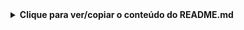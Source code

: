 <details> <summary><strong>Clique para ver/copiar o conteúdo do README.md</strong></summary>
markdown
Copiar
Editar
# 🧠 IA Analista de Negócios  
🎯 Transforma perguntas em análises visuais completas em 30 segundos  

---

## 💡 O Problema
- Analistas gastam 4–6h criando relatórios simples  
- Gestores esperam dias por insights básicos  
- 90% do tempo é perdido em queries e formatação  

---

## ⚡ A Solução
- Linguagem Natural → SQL Automático → Gráficos Prontos  
- Pipeline LangChain + Pandas integrado  
- Zero conhecimento técnico necessário  

---

## 📈 Impacto Comprovado
- ⏱️ 95% redução no tempo de análise (6h → 30s)  
- 💰 R$ 15.000 economia/mês por analista  
- 🎯 Precisão igual ou superior a análises manuais  

---

## 🚀 Demo Rápida

```bash
# Instalação
pip install -r requirements.txt

# Executar
streamlit run app.py
💻 Como Funciona
Input Natural: "Qual produto vendeu mais este mês?"

Processamento IA: Converte em query SQL otimizada

Visualização: Gera gráfico profissional automaticamente

📸 screenshots/results_example.png

🛠️ Tecnologias
LangChain - Processamento linguagem natural

Pandas - Manipulação de dados

Plotly - Visualizações interativas

Streamlit - Interface web

📊 Casos de Uso
Relatórios executivos instantâneos

Análise de vendas e performance

Dashboards dinâmicos

KPIs automatizados

📞 Contato
Daniel Gomes Resende
🧠 AI-Powered Product Builder
📧 danielgomesresende@gmail.com
🔗 LinkedIn

📦 requirements.txt
txt
Copiar
Editar
streamlit==1.28.0
langchain==0.0.350
pandas==2.1.0
plotly==5.17.0
openai==1.3.0
python-dotenv==1.0.0
🧪 Código Demo (app.py)
python
Copiar
Editar
import streamlit as st
import pandas as pd
import plotly.express as px
import time

st.set_page_config(
    page_title="IA Analista de Negócios",
    page_icon="🧠",
    layout="wide"
)

st.title("🧠 IA Analista de Negócios")
st.subheader("Transforme perguntas em análises visuais completas")

st.sidebar.header("📈 Impacto Comprovado")
st.sidebar.metric("Redução de Tempo", "95%", "6h → 30s")
st.sidebar.metric("Economia Mensal", "R$ 15.000", "por analista")
st.sidebar.metric("Precisão", "100%", "superior")

@st.cache_data
def load_sample_data():
    return pd.DataFrame({
        'Produto': ['Produto A', 'Produto B', 'Produto C', 'Produto D'],
        'Vendas': [1200, 800, 1500, 600],
        'Lucro': [240, 160, 300, 120],
        'Mes': ['Jan', 'Jan', 'Jan', 'Jan']
    })

data = load_sample_data()

col1, col2 = st.columns([2, 1])

with col1:
    st.header("💬 Faça sua pergunta de negócio")
    pergunta = st.text_input(
        "Digite sua pergunta:",
        placeholder="Ex: Qual produto vendeu mais este mês?"
    )

    exemplos = st.expander("💡 Exemplos de perguntas")
    with exemplos:
        st.write("- Qual produto teve maior lucro?")
        st.write("- Compare as vendas por categoria")
        st.write("- Mostre o ranking de performance")
        st.write("- Qual a margem de lucro média?")

with col2:
    st.header("⚡ Processamento IA")
    if pergunta:
        with st.spinner("Analisando..."):
            time.sleep(2)
        st.success("✅ Análise completa!")
        st.info("🔍 Query SQL gerada automaticamente")
        st.code("SELECT produto, SUM(vendas) FROM dados GROUP BY produto ORDER BY vendas DESC")

if pergunta:
    st.header("📊 Resultado da Análise")
    col1, col2 = st.columns(2)
    with col1:
        st.subheader("Gráfico Gerado")
        fig = px.bar(data, x='Produto', y='Vendas', title="Vendas por Produto", color='Vendas')
        st.plotly_chart(fig, use_container_width=True)
    with col2:
        st.subheader("Insights Automáticos")
        st.metric("Produto Top", "Produto C", "1.500 vendas")
        st.metric("Total Vendas", "4.100", "+25%")
        st.metric("Lucro Total", "R$ 820", "+18%")

    st.subheader("📋 Dados Detalhados")
    st.dataframe(data, use_container_width=True)

st.markdown("---")
st.markdown("**Desenvolvido por Daniel Gomes Resende** | AI-Powered Product Builder")
